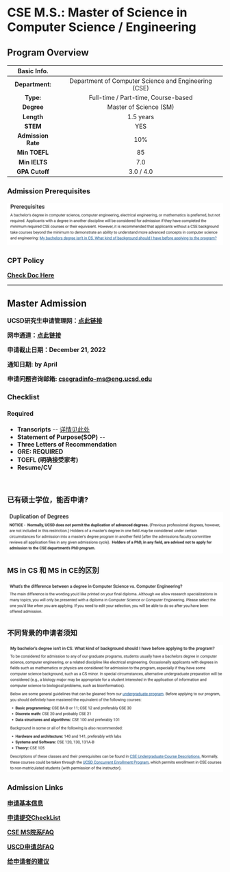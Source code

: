 # CSE M.S.: Master of Science in Computer Science / Engineering

## Program Overview

|Basic Info.||
| :---: | :---: |
| **Department:** | Department of Computer Science and Engineering (CSE) |
| **Type:** | Full-time / Part-time, Course-based |
| **Degree** | Master of Science (SM) |
| **Length** | 1.5 years |
| **STEM** | YES |
| **Admission Rate** | 10% |
| **Min TOEFL** | 85 |
| **Min IELTS** | 7.0 |
| **GPA Cutoff** | 3.0 / 4.0 |

### Admission Prerequisites
![](./CSE/prerequisites.png)

### CPT Policy
**[Check Doc Here](https://docs.google.com/document/d/1dtPRHSKHpoimlZ_oGCgoPgtHGNZU2wKKsYFvYqLVUc8/edit)**

---

## Master Admission

**UCSD研究生申请管理网：[点此链接](https://connect.grad.ucsd.edu/apply/)**

**网申通道：[点此链接](https://grad.ucsd.edu/admissions/index.html)**

**申请截止日期：December 21, 2022**

**通知日期: by April**

**申请问题咨询邮箱: csegradinfo-ms@eng.ucsd.edu**


### Checklist
#### Required

- **Transcripts** -- [详情见此处](https://grad.ucsd.edu/admissions/requirements/academic-transcripts.html)
- **Statement of Purpose(SOP)** -- [](https://grad.ucsd.edu/admissions/requirements/statement-of-purpose.html)
- **Three Letters of Recommendation**
- **GRE: REQUIRED**
- **TOEFL (明确接受家考)**
- **Resume/CV**

</br>

### 已有硕士学位，能否申请? 
![](./CSE/duplicate%20degree.png)

### MS in CS 和 MS in CE的区别
![](./CSE/专业区别.png)

### 不同背景的申请者须知
![](./CSE/bg.png)

###  Admission Links
**[申请基本信息](https://cse.ucsd.edu/graduate/admissions)**

**[申请提交CheckList](https://cse.ucsd.edu/graduate/cse-graduate-application-checklist)**

**[CSE MS院系FAQ](https://cse.ucsd.edu/graduate/graduate-admissions-faq)**

**[USCD申请总FAQ](https://grad.ucsd.edu/admissions/admission-faq/index.html)**

**[给申请者的建议](https://cse.ucsd.edu/graduate/advice-cse-graduate-studies-preparation)**